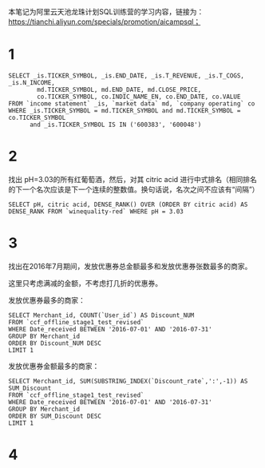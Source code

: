 本笔记为阿里云天池龙珠计划SQL训练营的学习内容，链接为：https://tianchi.aliyun.com/specials/promotion/aicampsql；

# 1 

    SELECT _is.TICKER_SYMBOL, _is.END_DATE, _is.T_REVENUE, _is.T_COGS, _is.N_INCOME,
            md.TICKER_SYMBOL, md.END_DATE, md.CLOSE_PRICE,
            co.TICKER_SYMBOL, co.INDIC_NAME_EN, co.END_DATE, co.VALUE
    FROM `income statement` _is, `market data` md, `company operating` co 
    WHERE _is.TICKER_SYMBOL = md.TICKER_SYMBOL and md.TICKER_SYMBOL = co.TICKER_SYMBOL
          and _is.TICKER_SYMBOL IS IN ('600383', '600048')
       
# 2

找出 pH=3.03的所有红葡萄酒，然后，对其 citric acid 进行中式排名（相同排名的下一个名次应该是下一个连续的整数值。换句话说，名次之间不应该有“间隔”）

    SELECT pH, citric acid, DENSE_RANK() OVER (ORDER BY citric acid) AS DENSE_RANK FROM `winequality-red` WHERE pH = 3.03
    
# 3

找出在2016年7月期间，发放优惠券总金额最多和发放优惠券张数最多的商家。

这里只考虑满减的金额，不考虑打几折的优惠券。
    
发放优惠券最多的商家：
    
    SELECT Merchant_id, COUNT(`User_id`) AS Discount_NUM 
    FROM `ccf_offline_stage1_test_revised` 
    WHERE Date_received BETWEEN '2016-07-01' AND '2016-07-31'
    GROUP BY Merchant_id
    ORDER BY Discount_NUM DESC
    LIMIT 1

发放优惠券金额最多的商家：

    SELECT Merchant_id, SUM(SUBSTRING_INDEX(`Discount_rate`,':',-1)) AS SUM_Discount
    FROM `ccf_offline_stage1_test_revised` 
    WHERE Date_received BETWEEN '2016-07-01' AND '2016-07-31'
    GROUP BY Merchant_id
    ORDER BY SUM_Discount DESC
    LIMIT 1
    
# 4


    
